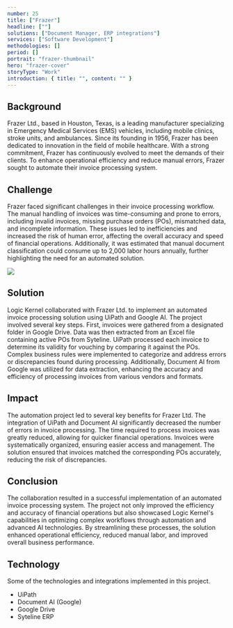 ```yaml
---
number: 25
title: ["Frazer"]
headline: [""]
solutions: ["Document Manager, ERP integrations"]
services: ["Software Development"]
methodologies: []
period: []
portrait: "frazer-thumbnail"
hero: "frazer-cover"
storyType: "Work"
introduction: { title: "", content: "" }
---
```


## Background

Frazer Ltd., based in Houston, Texas, is a leading manufacturer specializing in Emergency Medical Services (EMS) vehicles, including mobile clinics, stroke units, and ambulances. Since its founding in 1956, Frazer has been dedicated to innovation in the field of mobile healthcare. With a strong commitment, Frazer has continuously evolved to meet the demands of their clients. To enhance operational efficiency and reduce manual errors, Frazer sought to automate their invoice processing system.

## Challenge

Frazer faced significant challenges in their invoice processing workflow. The manual handling of invoices was time-consuming and prone to errors, including invalid invoices, missing purchase orders (POs), mismatched data, and incomplete information. These issues led to inefficiencies and increased the risk of human error, affecting the overall accuracy and speed of financial operations. Additionally, it was estimated that manual document classification could consume up to 2,000 labor hours annually, further highlighting the need for an automated solution.

![](/work/frazer-figure-1.jpg)

## Solution

Logic Kernel collaborated with Frazer Ltd. to implement an automated invoice processing solution using UiPath and Google AI. The project involved several key steps. First, invoices were gathered from a designated folder in Google Drive. Data was then extracted from an Excel file containing active POs from Syteline. UiPath processed each invoice to determine its validity for vouching by comparing it against the POs. Complex business rules were implemented to categorize and address errors or discrepancies found during processing. Additionally, Document AI from Google was utilized for data extraction, enhancing the accuracy and efficiency of processing invoices from various vendors and formats.

## Impact

The automation project led to several key benefits for Frazer Ltd. The integration of UiPath and Document AI significantly decreased the number of errors in invoice processing. The time required to process invoices was greatly reduced, allowing for quicker financial operations. Invoices were systematically organized, ensuring easier access and management. The solution ensured that invoices matched the corresponding POs accurately, reducing the risk of discrepancies.

## Conclusion

The collaboration resulted in a successful implementation of an automated invoice processing system. The project not only improved the efficiency and accuracy of financial operations but also showcased Logic Kernel's capabilities in optimizing complex workflows through automation and advanced AI technologies. By streamlining these processes, the solution enhanced operational efficiency, reduced manual labor, and improved overall business performance.

## Technology

Some of the technologies and integrations implemented in this project.

- UiPath
- Document AI (Google)
- Google Drive
- Syteline ERP
